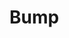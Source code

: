 # Bump

<include repo_url="https://github.com/foliant-docs/foliantcontrib.bump.git" path="README.md" sethead="2" nohead="true"></include>
